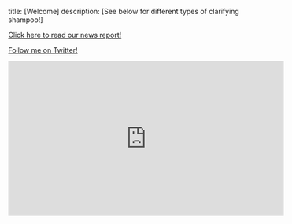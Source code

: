 title: [Welcome]
description: [See below for different types of clarifying shampoo!]

<a href="documents/ELEVATE news release.pdf" target="_blank">Click here to read our news report!</a>

[Follow me on Twitter!](https://twitter.com/ElevateHaircare) 
<iframe width="560" height="315" src="https://www.youtube.com/embed/qjLTyGHu-D8?start=1" title="YouTube video player" frameborder="0" allow="accelerometer; autoplay; clipboard-write; encrypted-media; gyroscope; picture-in-picture" allowfullscreen></iframe> 


